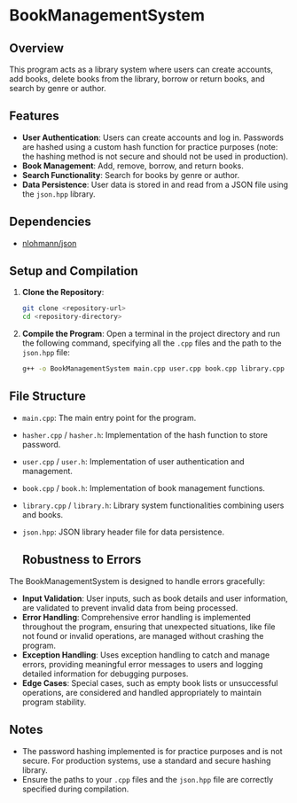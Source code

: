# BookManagementSystem

## Overview
This program acts as a library system where users can create accounts, add books, delete books from the library, borrow or return books, and search by genre or author.

## Features
- **User Authentication**: Users can create accounts and log in. Passwords are hashed using a custom hash function for practice purposes (note: the hashing method is not secure and should not be used in production).
- **Book Management**: Add, remove, borrow, and return books.
- **Search Functionality**: Search for books by genre or author.
- **Data Persistence**: User data is stored in and read from a JSON file using the `json.hpp` library.

## Dependencies
- [nlohmann/json](https://github.com/nlohmann/json/blob/develop/single_include/nlohmann/json.hpp)

## Setup and Compilation
1. **Clone the Repository**:
    ```sh
    git clone <repository-url>
    cd <repository-directory>
    ```
    
2. **Compile the Program**:
    Open a terminal in the project directory and run the following command, specifying all the `.cpp` files and the path to the `json.hpp` file:
    ```sh
    g++ -o BookManagementSystem main.cpp user.cpp book.cpp library.cpp hasher.cpp -I path/to/json.hpp -I path/to/headerFiles
    ```

## File Structure
- `main.cpp`: The main entry point for the program.
- `hasher.cpp` / `hasher.h`: Implementation of the hash function to store password.
- `user.cpp` / `user.h`: Implementation of user authentication and management.
- `book.cpp` / `book.h`: Implementation of book management functions.
- `library.cpp` / `library.h`: Library system functionalities combining users and books.
- `json.hpp`: JSON library header file for data persistence.

  ## Robustness to Errors
The BookManagementSystem is designed to handle errors gracefully:
- **Input Validation**: User inputs, such as book details and user information, are validated to prevent invalid data from being processed.
- **Error Handling**: Comprehensive error handling is implemented throughout the program, ensuring that unexpected situations, like file not found or invalid operations, are managed without crashing the program.
- **Exception Handling**: Uses exception handling to catch and manage errors, providing meaningful error messages to users and logging detailed information for debugging purposes.
- **Edge Cases**: Special cases, such as empty book lists or unsuccessful operations, are considered and handled appropriately to maintain program stability.

## Notes
- The password hashing implemented is for practice purposes and is not secure. For production systems, use a standard and secure hashing library.
- Ensure the paths to your `.cpp` files and the `json.hpp` file are correctly specified during compilation.
